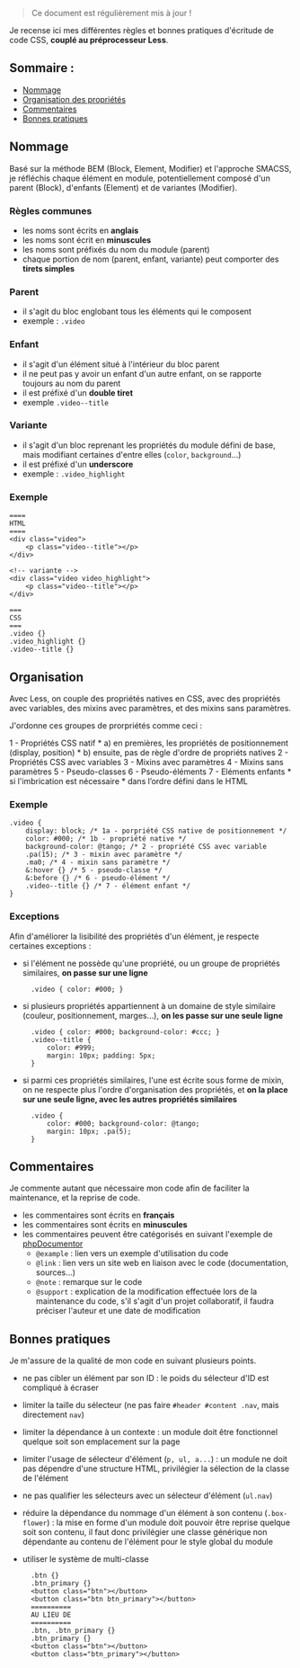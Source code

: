 > Ce document est régulièrement mis à jour !

Je recense ici mes différentes règles et bonnes pratiques d'écritude de code CSS, **couplé au préprocesseur Less**.

## Sommaire : 

* [Nommage](#nommage)
* [Organisation des propriétés](#organisation)
* [Commentaires](#commentaires)
* [Bonnes pratiques](#bonnes-pratiques)

## Nommage

Basé sur la méthode BEM (Block, Element, Modifier) et l'approche SMACSS, je réfléchis chaque élément en module, potentiellement composé d'un parent (Block), d'enfants (Element) et de variantes (Modifier).

### Règles communes

* les noms sont écrits en **anglais**
* les noms sont écrit en **minuscules**
* les noms sont préfixés du nom du module (parent)
* chaque portion de nom (parent, enfant, variante) peut comporter des **tirets simples** 

### Parent

* il s'agit du bloc englobant tous les éléments qui le composent
* exemple : `.video`

### Enfant

* il s'agit d'un élément situé à l'intérieur du bloc parent
* il ne peut pas y avoir un enfant d'un autre enfant, on se rapporte toujours au nom du parent
* il est préfixé d'un **double tiret**
* exemple `.video--title`

### Variante

* il s'agit d'un bloc reprenant les propriétés du module défini de base, mais modifiant certaines d'entre elles (`color`, `background`...)
* il est préfixé d'un **underscore**
* exemple : `.video_highlight` 

### Exemple 
	====
	HTML
	====
	<div class="video">
		<p class="video--title"></p>
	</div>

	<!-- variante -->
	<div class="video video_highlight">
		<p class="video--title"></p>
	</div>

	===
	CSS
	===
	.video {}
	.video_highlight {}
	.video--title {}

## Organisation

Avec Less, on couple des propriétés natives en CSS, avec des propriétés avec variables, des mixins avec paramètres, et des mixins sans paramètres.

J'ordonne ces groupes de prorpriétés comme ceci : 

1 - Propriétés CSS natif
	* a) en premières, les propriétés de positionnement (display, position)
	* b) ensuite, pas de règle d'ordre de propriéts natives
2 - Propriétés CSS avec variables
3 - Mixins avec paramètres
4 - Mixins sans paramètres
5 - Pseudo-classes
6 - Pseudo-éléments
7 - Eléments enfants 
	* si l'imbrication est nécessaire
	* dans l’ordre défini dans le HTML

### Exemple 

	.video {
		display: block; /* 1a - porpriété CSS native de positionnement */
		color: #000; /* 1b - propriété native */
		background-color: @tango; /* 2 - propriété CSS avec variable
		.pa(15); /* 3 - mixin avec paramètre */
		.ma0; /* 4 - mixin sans paramètre */
		&:hover {} /* 5 - pseudo-classe */
		&:before {} /* 6 - pseudo-élément */
		.video--title {} /* 7 - élément enfant */
	}

### Exceptions

Afin d'améliorer la lisibilité des propriétés d'un élément, je respecte certaines exceptions : 

* si l'élément ne possède qu'une propriété, ou un groupe de propriétés similaires, **on passe sur une ligne**
	

		.video { color: #000; }

* si plusieurs propriétés appartiennent à un domaine de style similaire (couleur, positionnement, marges...), **on les passe sur une seule ligne**

		.video { color: #000; background-color: #ccc; }
		.video--title {
			color: #999;
			margin: 10px; padding: 5px;
		}

* si parmi ces propriétés similaires, l'une est écrite sous forme de mixin, on ne respecte plus l'ordre d'organisation des propriétés, et **on la place sur une seule ligne, avec les autres propriétés similaires**

		.video {
			color: #000; background-color: @tango;
			margin: 10px; .pa(5);
		}

## Commentaires

Je commente autant que nécessaire mon code afin de faciliter la maintenance, et la reprise de code.

* les commentaires sont écrits en **français**
* les commentaires sont écrits en **minuscules**
* les commentaires peuvent être catégorisés en suivant l'exemple de [phpDocumentor](http://tinyurl.com/klk4qsh)
	* `@example` : lien vers un exemple d'utilisation du code
	* `@link` : lien vers un site web en liaison avec le code (documentation, sources...)
	* `@note` : remarque sur le code
	* `@support` : explication de la modification effectuée lors de la maintenance du code, s'il s'agit d'un projet collaboratif, il faudra préciser l'auteur et une date de modification

## Bonnes pratiques

Je m'assure de la qualité de mon code en suivant plusieurs points.

* ne pas cibler un élément par son ID : le poids du sélecteur d'ID est compliqué à écraser
* limiter la taille du sélecteur (ne pas faire `#header #content .nav`, mais directement `nav`)
* limiter la dépendance à un contexte : un module doit être fonctionnel quelque soit son emplacement sur la page
* limiter l'usage de sélecteur d'élément (`p, ul, a...`) : un module ne doit pas dépendre d'une structure HTML, privilégier la sélection de la classe de l'élément
* ne pas qualifier les sélecteurs avec un sélecteur d'élément (`ul.nav`) 
* réduire la dépendance du nommage d'un élément à son contenu (`.box-flower`) : la mise en forme d'un module doit pouvoir être reprise quelque soit son contenu, il faut donc privilégier une classe générique non dépendante au contenu de l'élément pour le style global du module
* utiliser le système de multi-classe

		.btn {}
		.btn_primary {}
		<button class="btn"></button>
		<button class="btn btn_primary"></button>
		==========
		AU LIEU DE
		==========
		.btn, .btn_primary {}
		.btn_primary {}
		<button class="btn"></button>
		<button class="btn_primary"></button>

